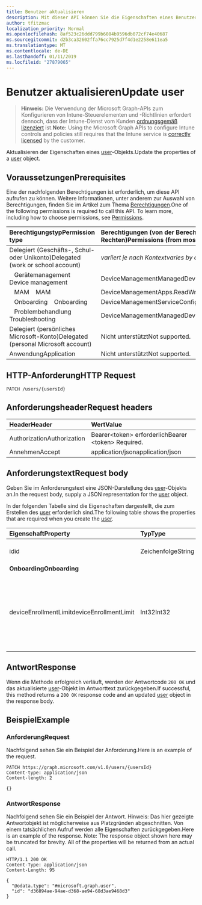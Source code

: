 ```yaml
---
title: Benutzer aktualisieren
description: Mit dieser API können Sie die Eigenschaften eines Benutzerobjekts aktualisieren.
author: tfitzmac
localization_priority: Normal
ms.openlocfilehash: 8af523c26ddd799b6084b9596db072cf74e40687
ms.sourcegitcommit: d2b3ca32602ffa76cc7925d7f4d1e2258e611ea5
ms.translationtype: MT
ms.contentlocale: de-DE
ms.lasthandoff: 01/11/2019
ms.locfileid: "27879065"
---
```

# <a name="update-user"></a><span data-ttu-id="aa82f-103">Benutzer aktualisieren</span><span class="sxs-lookup"><span data-stu-id="aa82f-103">Update user</span></span>

> <span data-ttu-id="aa82f-104">**Hinweis:** Die Verwendung der Microsoft Graph-APIs zum Konfigurieren von Intune-Steuerelementen und -Richtlinien erfordert dennoch, dass der Intune-Dienst vom Kunden [ordnungsgemäß lizenziert](https://go.microsoft.com/fwlink/?linkid=839381) ist.</span><span class="sxs-lookup"><span data-stu-id="aa82f-104">**Note:** Using the Microsoft Graph APIs to configure Intune controls and policies still requires that the Intune service is [correctly licensed](https://go.microsoft.com/fwlink/?linkid=839381) by the customer.</span></span>

<span data-ttu-id="aa82f-105">Aktualisieren der Eigenschaften eines [user](../resources/intune-shared-user.md)-Objekts.</span><span class="sxs-lookup"><span data-stu-id="aa82f-105">Update the properties of a [user](../resources/intune-shared-user.md) object.</span></span>
## <a name="prerequisites"></a><span data-ttu-id="aa82f-106">Voraussetzungen</span><span class="sxs-lookup"><span data-stu-id="aa82f-106">Prerequisites</span></span>
<span data-ttu-id="aa82f-p101">Eine der nachfolgenden Berechtigungen ist erforderlich, um diese API aufrufen zu können. Weitere Informationen, unter anderem zur Auswahl von Berechtigungen, finden Sie im Artikel zum Thema [Berechtigungen](/graph/permissions-reference).</span><span class="sxs-lookup"><span data-stu-id="aa82f-p101">One of the following permissions is required to call this API. To learn more, including how to choose permissions, see [Permissions](/graph/permissions-reference).</span></span>

|<span data-ttu-id="aa82f-109">Berechtigungstyp</span><span class="sxs-lookup"><span data-stu-id="aa82f-109">Permission type</span></span>|<span data-ttu-id="aa82f-110">Berechtigungen (von der Berechtigung mit den meisten Rechten zu der mit den wenigsten Rechten)</span><span class="sxs-lookup"><span data-stu-id="aa82f-110">Permissions (from most to least privileged)</span></span>|
|:---|:---|
|<span data-ttu-id="aa82f-111">Delegiert (Geschäfts-, Schul- oder Unikonto)</span><span class="sxs-lookup"><span data-stu-id="aa82f-111">Delegated (work or school account)</span></span>| <span data-ttu-id="aa82f-112">_variiert je nach Kontext_</span><span class="sxs-lookup"><span data-stu-id="aa82f-112">_varies by context_</span></span>|
| <span data-ttu-id="aa82f-113">&nbsp;&nbsp; Gerätemanagement</span><span class="sxs-lookup"><span data-stu-id="aa82f-113">&nbsp; &nbsp; Device management</span></span> | <span data-ttu-id="aa82f-114">DeviceManagementManagedDevices.ReadWrite.All</span><span class="sxs-lookup"><span data-stu-id="aa82f-114">DeviceManagementManagedDevices.ReadWrite.All</span></span> |
| <span data-ttu-id="aa82f-115">&nbsp;&nbsp; MAM</span><span class="sxs-lookup"><span data-stu-id="aa82f-115">&nbsp; &nbsp; MAM</span></span> | <span data-ttu-id="aa82f-116">DeviceManagementApps.ReadWrite.All</span><span class="sxs-lookup"><span data-stu-id="aa82f-116">DeviceManagementApps.ReadWrite.All</span></span> |
| <span data-ttu-id="aa82f-117">&nbsp;&nbsp; Onboarding</span><span class="sxs-lookup"><span data-stu-id="aa82f-117">&nbsp; &nbsp; Onboarding</span></span> | <span data-ttu-id="aa82f-118">DeviceManagementServiceConfig.ReadWrite.All</span><span class="sxs-lookup"><span data-stu-id="aa82f-118">DeviceManagementServiceConfig.ReadWrite.All</span></span> |
| <span data-ttu-id="aa82f-119">&nbsp;&nbsp; Problembehandlung</span><span class="sxs-lookup"><span data-stu-id="aa82f-119">&nbsp; &nbsp; Troubleshooting</span></span> | <span data-ttu-id="aa82f-120">DeviceManagementManagedDevices.ReadWrite.All</span><span class="sxs-lookup"><span data-stu-id="aa82f-120">DeviceManagementManagedDevices.ReadWrite.All</span></span> |
|<span data-ttu-id="aa82f-121">Delegiert (persönliches Microsoft-Konto)</span><span class="sxs-lookup"><span data-stu-id="aa82f-121">Delegated (personal Microsoft account)</span></span>|<span data-ttu-id="aa82f-122">Nicht unterstützt</span><span class="sxs-lookup"><span data-stu-id="aa82f-122">Not supported.</span></span>|
|<span data-ttu-id="aa82f-123">Anwendung</span><span class="sxs-lookup"><span data-stu-id="aa82f-123">Application</span></span>|<span data-ttu-id="aa82f-124">Nicht unterstützt</span><span class="sxs-lookup"><span data-stu-id="aa82f-124">Not supported.</span></span>|

## <a name="http-request"></a><span data-ttu-id="aa82f-125">HTTP-Anforderung</span><span class="sxs-lookup"><span data-stu-id="aa82f-125">HTTP Request</span></span>
<!-- {
  "blockType": "ignored"
}
-->
``` http
PATCH /users/{usersId}
```

## <a name="request-headers"></a><span data-ttu-id="aa82f-126">Anforderungsheader</span><span class="sxs-lookup"><span data-stu-id="aa82f-126">Request headers</span></span>
|<span data-ttu-id="aa82f-127">Header</span><span class="sxs-lookup"><span data-stu-id="aa82f-127">Header</span></span>|<span data-ttu-id="aa82f-128">Wert</span><span class="sxs-lookup"><span data-stu-id="aa82f-128">Value</span></span>|
|:---|:---|
|<span data-ttu-id="aa82f-129">Authorization</span><span class="sxs-lookup"><span data-stu-id="aa82f-129">Authorization</span></span>|<span data-ttu-id="aa82f-130">Bearer&lt;token&gt; erforderlich</span><span class="sxs-lookup"><span data-stu-id="aa82f-130">Bearer &lt;token&gt; Required.</span></span>|
|<span data-ttu-id="aa82f-131">Annehmen</span><span class="sxs-lookup"><span data-stu-id="aa82f-131">Accept</span></span>|<span data-ttu-id="aa82f-132">application/json</span><span class="sxs-lookup"><span data-stu-id="aa82f-132">application/json</span></span>|

## <a name="request-body"></a><span data-ttu-id="aa82f-133">Anforderungstext</span><span class="sxs-lookup"><span data-stu-id="aa82f-133">Request body</span></span>
<span data-ttu-id="aa82f-134">Geben Sie im Anforderungstext eine JSON-Darstellung des [user](../resources/intune-shared-user.md)-Objekts an.</span><span class="sxs-lookup"><span data-stu-id="aa82f-134">In the request body, supply a JSON representation for the [user](../resources/intune-shared-user.md) object.</span></span>

<span data-ttu-id="aa82f-135">In der folgenden Tabelle sind die Eigenschaften dargestellt, die zum Erstellen des [user](../resources/intune-shared-user.md) erforderlich sind.</span><span class="sxs-lookup"><span data-stu-id="aa82f-135">The following table shows the properties that are required when you create the [user](../resources/intune-shared-user.md).</span></span>

|<span data-ttu-id="aa82f-136">Eigenschaft</span><span class="sxs-lookup"><span data-stu-id="aa82f-136">Property</span></span>|<span data-ttu-id="aa82f-137">Typ</span><span class="sxs-lookup"><span data-stu-id="aa82f-137">Type</span></span>|<span data-ttu-id="aa82f-138">Beschreibung</span><span class="sxs-lookup"><span data-stu-id="aa82f-138">Description</span></span>|
|:---|:---|:---|
|<span data-ttu-id="aa82f-139">id</span><span class="sxs-lookup"><span data-stu-id="aa82f-139">id</span></span>|<span data-ttu-id="aa82f-140">Zeichenfolge</span><span class="sxs-lookup"><span data-stu-id="aa82f-140">String</span></span>|<span data-ttu-id="aa82f-141">Eindeutiger Bezeichner des Benutzers</span><span class="sxs-lookup"><span data-stu-id="aa82f-141">Unique identifier of the user.</span></span>|
|<span data-ttu-id="aa82f-142">**Onboarding**</span><span class="sxs-lookup"><span data-stu-id="aa82f-142">**Onboarding**</span></span>|
|<span data-ttu-id="aa82f-143">deviceEnrollmentLimit</span><span class="sxs-lookup"><span data-stu-id="aa82f-143">deviceEnrollmentLimit</span></span>|<span data-ttu-id="aa82f-144">Int32</span><span class="sxs-lookup"><span data-stu-id="aa82f-144">Int32</span></span>|<span data-ttu-id="aa82f-145">Der Grenzwert für die maximale Anzahl von Geräten, die der Benutzer registrieren kann.</span><span class="sxs-lookup"><span data-stu-id="aa82f-145">The limit on the maximum number of devices that the user is permitted to enroll.</span></span> <span data-ttu-id="aa82f-146">Zulässige Werte sind 5 oder 1000.</span><span class="sxs-lookup"><span data-stu-id="aa82f-146">Allowed values are 5 or 1000.</span></span>|

## <a name="response"></a><span data-ttu-id="aa82f-147">Antwort</span><span class="sxs-lookup"><span data-stu-id="aa82f-147">Response</span></span>
<span data-ttu-id="aa82f-148">Wenn die Methode erfolgreich verläuft, werden der Antwortcode `200 OK` und das aktualisierte [user](../resources/intune-shared-user.md)-Objekt im Antworttext zurückgegeben.</span><span class="sxs-lookup"><span data-stu-id="aa82f-148">If successful, this method returns a `200 OK` response code and an updated [user](../resources/intune-shared-user.md) object in the response body.</span></span>

## <a name="example"></a><span data-ttu-id="aa82f-149">Beispiel</span><span class="sxs-lookup"><span data-stu-id="aa82f-149">Example</span></span>

### <a name="request"></a><span data-ttu-id="aa82f-150">Anforderung</span><span class="sxs-lookup"><span data-stu-id="aa82f-150">Request</span></span>
<span data-ttu-id="aa82f-151">Nachfolgend sehen Sie ein Beispiel der Anforderung.</span><span class="sxs-lookup"><span data-stu-id="aa82f-151">Here is an example of the request.</span></span>

``` http
PATCH https://graph.microsoft.com/v1.0/users/{usersId}
Content-type: application/json
Content-length: 2

{}
```

### <a name="response"></a><span data-ttu-id="aa82f-152">Antwort</span><span class="sxs-lookup"><span data-stu-id="aa82f-152">Response</span></span>
<span data-ttu-id="aa82f-p103">Nachfolgend sehen Sie ein Beispiel der Antwort. Hinweis: Das hier gezeigte Antwortobjekt ist möglicherweise aus Platzgründen abgeschnitten. Von einem tatsächlichen Aufruf werden alle Eigenschaften zurückgegeben.</span><span class="sxs-lookup"><span data-stu-id="aa82f-p103">Here is an example of the response. Note: The response object shown here may be truncated for brevity. All of the properties will be returned from an actual call.</span></span>

``` http
HTTP/1.1 200 OK
Content-Type: application/json
Content-Length: 95

{
  "@odata.type": "#microsoft.graph.user",
  "id": "d36894ae-94ae-d368-ae94-68d3ae9468d3"
}
```



